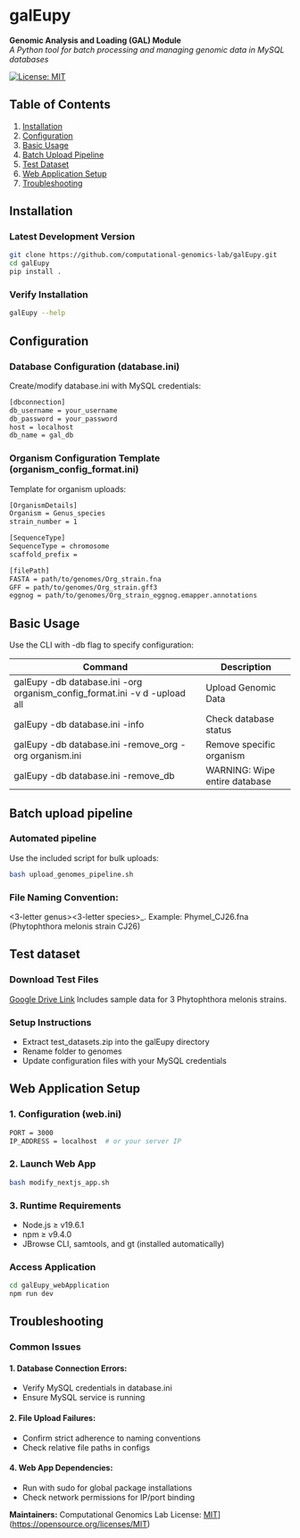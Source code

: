# galEupy  
**Genomic Analysis and Loading (GAL) Module**  
*A Python tool for batch processing and managing genomic data in MySQL databases*

[![License: MIT](https://img.shields.io/badge/License-MIT-yellow.svg)](https://opensource.org/licenses/MIT)

## Table of Contents
1. [Installation](#installation)
2. [Configuration](#configuration)
3. [Basic Usage](#basic-usage)
4. [Batch Upload Pipeline](#batch-upload-pipeline)
5. [Test Dataset](#test-dataset)
6. [Web Application Setup](#web-application-setup)
7. [Troubleshooting](#troubleshooting)

## Installation <a name="installation"></a>

### Latest Development Version
```bash
git clone https://github.com/computational-genomics-lab/galEupy.git
cd galEupy
pip install .
```
### Verify Installation
```bash
galEupy --help
```
## Configuration <a name="configuration"></a>

### Database Configuration (database.ini)

Create/modify database.ini with MySQL credentials:
```bash
[dbconnection]
db_username = your_username
db_password = your_password
host = localhost
db_name = gal_db
```
### Organism Configuration Template (organism_config_format.ini)
Template for organism uploads:
```bash
[OrganismDetails]
Organism = Genus_species
strain_number = 1

[SequenceType]
SequenceType = chromosome
scaffold_prefix = 

[filePath]
FASTA = path/to/genomes/Org_strain.fna
GFF = path/to/genomes/Org_strain.gff3
eggnog = path/to/genomes/Org_strain_eggnog.emapper.annotations
```

## Basic Usage <a name="basic-usage"></a>
Use the CLI with -db flag to specify configuration:

| Command | Description |
| -------- | ------- |
| galEupy -db database.ini -org organism_config_format.ini -v d -upload all |Upload Genomic Data|
|galEupy -db database.ini -info	|Check database status|
|galEupy -db database.ini -remove_org	-org organism.ini|Remove specific organism|
|galEupy -db database.ini -remove_db	|WARNING: Wipe entire database|

## Batch upload pipeline <a name="batch-upload-pipeline"></a>
### Automated pipeline
Use the included script for bulk uploads:
```bash
bash upload_genomes_pipeline.sh
```
### File Naming Convention:
<3-letter genus><3-letter species>_<strain>.<ext>
Example: Phymel_CJ26.fna (Phytophthora melonis strain CJ26)

## Test dataset <a name="test-dataset"></a>
### Download Test Files
[Google Drive Link](https://drive.google.com/file/d/1wqu8YxEQ9euBRuqu9047Cpl_cR1FwG3i/view?usp=sharing)
Includes sample data for 3 Phytophthora melonis strains.

### Setup Instructions
- Extract test_datasets.zip into the galEupy directory
- Rename folder to genomes
- Update configuration files with your MySQL credentials

## Web Application Setup <a name="web-application-setup"></a>

### 1. Configuration (web.ini)
```bash
PORT = 3000
IP_ADDRESS = localhost  # or your server IP
```
### 2. Launch Web App
```bash
bash modify_nextjs_app.sh
```
### 3. Runtime Requirements
* Node.js ≥ v19.6.1
* npm ≥ v9.4.0
* JBrowse CLI, samtools, and gt (installed automatically)

### Access Application
```bash
cd galEupy_webApplication
npm run dev
```

## Troubleshooting <a name="troubleshooting"></a>

### Common Issues

#### 1. Database Connection Errors:
* Verify MySQL credentials in database.ini
* Ensure MySQL service is running

#### 2. File Upload Failures:
* Confirm strict adherence to naming conventions
* Check relative file paths in configs

#### 4. Web App Dependencies:

* Run with sudo for global package installations
* Check network permissions for IP/port binding

**Maintainers:** Computational Genomics Lab
License: [MIT](https://img.shields.io/badge/License-MIT-yellow.svg)](https://opensource.org/licenses/MIT)

